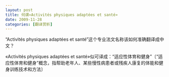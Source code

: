 ```yaml
---
layout: post
title: 何谓«Activités physiques adaptées et santé»
date: 2009-11-28
categories: [翻译赏析]  
---
```


“Activités physiques adaptées et santé”这个专业法文名称该如何准确翻译成中文？

«Activités physiques adaptées et santé»似可译成：“适应性体育和健身”〔“适应性体育和健身”概念，指帮助老年人、某些慢性病患者或残疾人康复的体能和健身训练技术和方法〕
